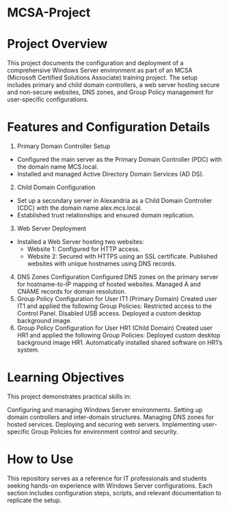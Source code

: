 # MCSA-Project
# Project Overview
This project documents the configuration and deployment of a comprehensive Windows Server environment as part of an MCSA (Microsoft Certified Solutions Associate) training project. The setup includes primary and child domain controllers, a web server hosting secure and non-secure websites, DNS zones, and Group Policy management for user-specific configurations.

# Features and Configuration Details
1. Primary Domain Controller Setup
+ Configured the main server as the Primary Domain Controller (PDC) with the domain name MCS.local.
+ Installed and managed Active Directory Domain Services (AD DS).
2. Child Domain Configuration
+ Set up a secondary server in Alexandria as a Child Domain Controller (CDC) with the domain name alex.mcs.local.
+ Established trust relationships and ensured domain replication.
3. Web Server Deployment
+ Installed a Web Server hosting two websites:
  + Website 1: Configured for HTTP access.
  + Website 2: Secured with HTTPS using an SSL certificate.
Published websites with unique hostnames using DNS records.
4. DNS Zones Configuration
Configured DNS zones on the primary server for hostname-to-IP mapping of hosted websites.
Managed A and CNAME records for domain resolution.
5. Group Policy Configuration for User IT1 (Primary Domain)
Created user IT1 and applied the following Group Policies:
Restricted access to the Control Panel.
Disabled USB access.
Deployed a custom desktop background image.
6. Group Policy Configuration for User HR1 (Child Domain)
Created user HR1 and applied the following Group Policies:
Deployed custom desktop background image HR1.
Automatically installed shared software on HR1’s system.

# Learning Objectives
This project demonstrates practical skills in:

Configuring and managing Windows Server environments.
Setting up domain controllers and inter-domain structures.
Managing DNS zones for hosted services.
Deploying and securing web servers.
Implementing user-specific Group Policies for environment control and security.
# How to Use
This repository serves as a reference for IT professionals and students seeking hands-on experience with Windows Server configurations. Each section includes configuration steps, scripts, and relevant documentation to replicate the setup.
